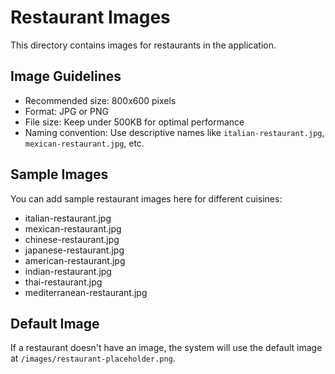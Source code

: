 # Restaurant Images

This directory contains images for restaurants in the application.

## Image Guidelines

- Recommended size: 800x600 pixels
- Format: JPG or PNG
- File size: Keep under 500KB for optimal performance
- Naming convention: Use descriptive names like `italian-restaurant.jpg`, `mexican-restaurant.jpg`, etc.

## Sample Images

You can add sample restaurant images here for different cuisines:

- italian-restaurant.jpg
- mexican-restaurant.jpg
- chinese-restaurant.jpg
- japanese-restaurant.jpg
- american-restaurant.jpg
- indian-restaurant.jpg
- thai-restaurant.jpg
- mediterranean-restaurant.jpg

## Default Image

If a restaurant doesn't have an image, the system will use the default image at `/images/restaurant-placeholder.png`. 